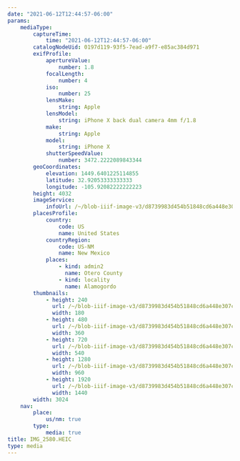 ```yaml
---
date: "2021-06-12T12:44:57-06:00"
params:
    mediaType:
        captureTime:
            time: "2021-06-12T12:44:57-06:00"
        catalogNodeUid: 0197d119-93f5-7ead-a9f7-e85ac384d971
        exifProfile:
            apertureValue:
                number: 1.8
            focalLength:
                number: 4
            iso:
                number: 25
            lensMake:
                string: Apple
            lensModel:
                string: iPhone X back dual camera 4mm f/1.8
            make:
                string: Apple
            model:
                string: iPhone X
            shutterSpeedValue:
                number: 3472.2222089843344
        geoCoordinates:
            elevation: 1449.6401225114855
            latitude: 32.92053333333333
            longitude: -105.92082222222223
        height: 4032
        imageService:
            infoUrl: /~/blob-iiif-image-v3/d8739983d454b51848cd6a448e307c3f349778c4d914f0f4db50f6868abf38e7/info.json
        placesProfile:
            country:
                code: US
                name: United States
            countryRegion:
                code: US-NM
                name: New Mexico
            places:
                - kind: admin2
                  name: Otero County
                - kind: locality
                  name: Alamogordo
        thumbnails:
            - height: 240
              url: /~/blob-iiif-image-v3/d8739983d454b51848cd6a448e307c3f349778c4d914f0f4db50f6868abf38e7/full/180%2C240/0/default.jpg
              width: 180
            - height: 480
              url: /~/blob-iiif-image-v3/d8739983d454b51848cd6a448e307c3f349778c4d914f0f4db50f6868abf38e7/full/360%2C480/0/default.jpg
              width: 360
            - height: 720
              url: /~/blob-iiif-image-v3/d8739983d454b51848cd6a448e307c3f349778c4d914f0f4db50f6868abf38e7/full/540%2C720/0/default.jpg
              width: 540
            - height: 1280
              url: /~/blob-iiif-image-v3/d8739983d454b51848cd6a448e307c3f349778c4d914f0f4db50f6868abf38e7/full/960%2C1280/0/default.jpg
              width: 960
            - height: 1920
              url: /~/blob-iiif-image-v3/d8739983d454b51848cd6a448e307c3f349778c4d914f0f4db50f6868abf38e7/full/1440%2C1920/0/default.jpg
              width: 1440
        width: 3024
    nav:
        place:
            us/nm: true
        type:
            media: true
title: IMG_2580.HEIC
type: media
---
```

